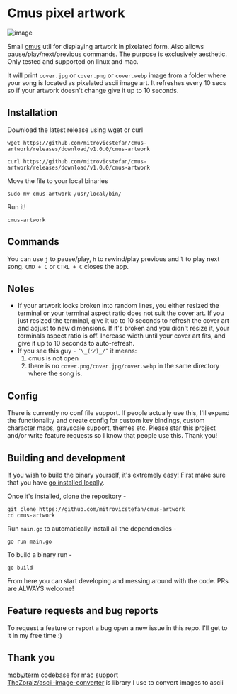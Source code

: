 # Cmus pixel artwork

![image](https://github.com/user-attachments/assets/78eb33d0-513e-43a8-bf89-fff469f22d1a)

Small [cmus](https://github.com/cmus/cmus) util for displaying artwork in pixelated form. Also allows pause/play/next/previous commands. The purpose is exclusively aesthetic.
Only tested and supported on linux and mac.

It will print `cover.jpg` or `cover.png` or `cover.webp` image from a folder where your song is located as pixelated ascii image art. It refreshes every 10 secs so if your artwork doesn't change give it up to 10 seconds.

## Installation

Download the latest release using wget or curl

```
wget https://github.com/mitrovicstefan/cmus-artwork/releases/download/v1.0.0/cmus-artwork
```

```
curl https://github.com/mitrovicstefan/cmus-artwork/releases/download/v1.0.0/cmus-artwork
```

Move the file to your local binaries

```
sudo mv cmus-artwork /usr/local/bin/
```

Run it!

```
cmus-artwork
```

## Commands
You can use `j` to pause/play, `h` to rewind/play previous and `l` to play next song. `CMD + C` or `CTRL + C` closes the app.

## Notes
- If your artwork looks broken into random lines, you either resized the terminal or your terminal aspect ratio does not suit the cover art. If you just resized the terminal, give it up to 10 seconds to refresh the cover art and adjust to new dimensions. If it's broken and you didn't resize it, your terminals aspect ratio is off. Increase width until your cover art fits, and give it up to 10 seconds to auto-refresh.
- If you see this guy -  `¯\_(ツ)_/¯` it means:
  1. cmus is not open
  2. there is no `cover.png/cover.jpg/cover.webp` in the same directory where the song is.

## Config
There is currently no conf file support. If people actually use this, I'll expand the functionality and create config for custom key bindings, custom character maps, grayscale support, themes etc. Please star this project and/or write feature requests so I know that people use this. Thank you!

## Building and development

If you wish to build the binary yourself, it's extremely easy! First make sure that you have [go installed locally](https://go.dev/doc/install).

Once it's installed, clone the repository -

```
git clone https://github.com/mitrovicstefan/cmus-artwork
cd cmus-artwork
```

Run `main.go` to automatically install all the dependencies -

```
go run main.go
```

To build a binary run -

```
go build
```

From here you can start developing and messing around with the code. PRs are ALWAYS welcome!

## Feature requests and bug reports

To request a feature or report a bug open a new issue in this repo. I'll get to it in my free time :)

## Thank you
[moby/term](https://github.com/moby/term/tree/main) codebase for mac support\
[TheZoraiz/ascii-image-converter](https://github.com/TheZoraiz/ascii-image-converter) is library I use to convert images to ascii
